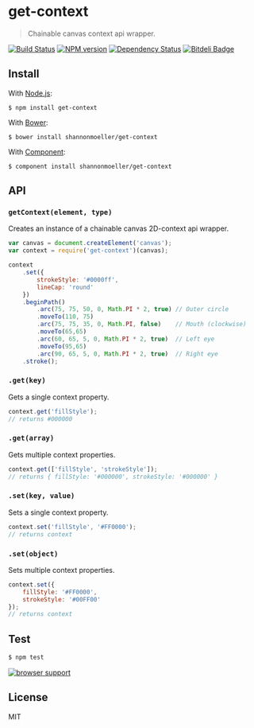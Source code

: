 # get-context

> Chainable canvas context api wrapper.

[![Build Status](https://travis-ci.org/shannonmoeller/get-context.png?branch=master)](https://travis-ci.org/shannonmoeller/get-context)
[![NPM version](https://badge.fury.io/js/get-context.png)](http://badge.fury.io/js/get-context)
[![Dependency Status](https://gemnasium.com/shannonmoeller/get-context.png)](https://gemnasium.com/shannonmoeller/get-context)
[![Bitdeli Badge](https://d2weczhvl823v0.cloudfront.net/shannonmoeller/get-context/trend.png)](https://bitdeli.com/free "Bitdeli Badge")

## Install

With [Node.js](http://nodejs.org):

    $ npm install get-context

With [Bower](http://bower.io):

    $ bower install shannonmoeller/get-context

With [Component](http://component.io):

    $ component install shannonmoeller/get-context

## API

### `getContext(element, type)`

Creates an instance of a chainable canvas 2D-context api wrapper.

```js
var canvas = document.createElement('canvas');
var context = require('get-context')(canvas);

context
    .set({
        strokeStyle: '#0000ff',
        lineCap: 'round'
    })
    .beginPath()
        .arc(75, 75, 50, 0, Math.PI * 2, true) // Outer circle
        .moveTo(110, 75)
        .arc(75, 75, 35, 0, Math.PI, false)    // Mouth (clockwise)
        .moveTo(65,65)
        .arc(60, 65, 5, 0, Math.PI * 2, true)  // Left eye
        .moveTo(95,65)
        .arc(90, 65, 5, 0, Math.PI * 2, true)  // Right eye
    .stroke();
```

### `.get(key)`

Gets a single context property.

```js
context.get('fillStyle');
// returns #000000
```

### `.get(array)`

Gets multiple context properties.

```js
context.get(['fillStyle', 'strokeStyle']);
// returns { fillStyle: '#000000', strokeStyle: '#000000' }
```

### `.set(key, value)`

Sets a single context property.

```js
context.set('fillStyle', '#FF0000');
// returns context
```

### `.set(object)`

Sets multiple context properties.

```js
context.set({
    fillStyle: '#FF0000',
    strokeStyle: '#00FF00'
});
// returns context
```
## Test

```sh
$ npm test
```

[![browser support](http://ci.testling.com/shannonmoeller/get-context.png)](http://ci.testling.com/shannonmoeller/get-context)

## License

MIT
